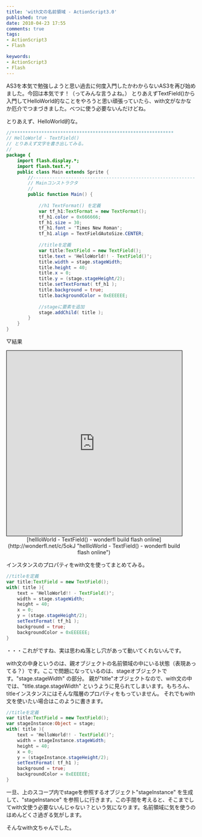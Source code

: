```yaml
---
title: 'with文の名前領域 - ActionScript3.0'
published: true
date: 2010-04-23 17:55
comments: true
tags:
- ActionScript3
- Flash

keywords:
- ActionScript3
- Flash
---
```

AS3を本気で勉強しようと思い過去に何度入門したかわからないAS3を再び始めました。今回は本気です！（ってみんな言うよね。）
とりあえずTextField()から入門してHelloWorld的なことをやろうと思い頑張っていたら、with文がなかなか厄介でつまづきました。べつに使う必要ないんだけどね。

とりあえず、HelloWorld的な。


```actionscript
//************************************************************
// HelloWorld - TextField()
// とりあえず文字を書き出してみる。
//
package {
    import flash.display.*;
    import flash.text.*;
    public class Main extends Sprite {
        //------------------------------------------------------------
        // Mainコンストラクタ
        //
        public function Main() {
			
			//h1 TextFormat() を定義
			var tf_h1:TextFormat = new TextFormat();
			tf_h1.color = 0x666666;
			tf_h1.size = 30;
			tf_h1.font = 'Times New Roman';
			tf_h1.align = TextFieldAutoSize.CENTER;
			
			//titleを定義
			var title:TextField = new TextField();
			title.text = 'HelloWorld!! - TextField()';
			title.width = stage.stageWidth;
			title.height = 40;
			title.x = 0;
			title.y = (stage.stageHeight/2);
			title.setTextFormat( tf_h1 );
			title.background = true;
			title.backgroundColor = 0xEEEEEE;
			
			//stageに要素を追加
			stage.addChild( title );
        }
    }
}
```

▽結果
<div style="text-align:center;width:465px;"><iframe title="hellloWorld - TextField() - wonderfl build flash online" scrolling="no" src="http://wonderfl.net/blogparts/5okJ" width="465" height="490" style="border:1px black solid;"></iframe>[hellloWorld - TextField() - wonderfl build flash online](http://wonderfl.net/c/5okJ "hellloWorld - TextField() - wonderfl build flash online")</div>


インスタンスのプロパティをwith文を使ってまとめてみる。


```actionscript
//titleを定義
var title:TextField = new TextField();
with( title ){
	text = 'HelloWorld!! - TextField()';
	width = stage.stageWidth;
	height = 40;
	x = 0;
	y = (stage.stageHeight/2);
	setTextFormat( tf_h1 );
	background = true;
	backgroundColor = 0xEEEEEE;
}
```

・・・これがですね、実は思わぬ落とし穴があって動いてくれないんです。

with文の中身というのは、親オブジェクトの名前領域の中にいる状態（表現あってる？）です。ここで問題になっているのは、stageオブジェクトです。"stage.stageWidth" の部分。
親が"title"オブジェクトなので、with文の中では、"title.stage.stageWidth" というように見られてしまいます。もちろん、titleインスタンスにはそんな階層のプロパティをもっていません。
それでもwith文を使いたい場合はこのように書きます。


```actionscript
//titleを定義
var title:TextField = new TextField();
var stageInstance:Object = stage;
with( title ){
	text = 'HelloWorld!! - TextField()';
	width = stageInstance.stageWidth;
	height = 40;
	x = 0;
	y = (stageInstance.stageHeight/2);
	setTextFormat( tf_h1 );
	background = true;
	backgroundColor = 0xEEEEEE;
}
```

一旦、上のスコープ内でstageを参照するオブジェクト"stageInstance" を生成して、"stageInstance" を参照しに行きます。この手間を考えると、そこまでしてwith文使う必要ないんじゃない？という気になります。名前領域に気を使うのはめんどくさ過ぎる気がします。

そんなwith文ちゃんでした。